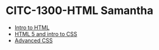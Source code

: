 # CITC-1300-HTML Samantha


<ul>
<li><a href="intro_to_html/index.html" target="_blank" >Intro to HTML </a></li>
<li><a href="intro_to_html/Demo/index.html" target="_blank" >HTML 5 and intro to CSS </a></li>
<li><a href="Demo/index.html"> Advanced CSS </a></li>
</ul>
